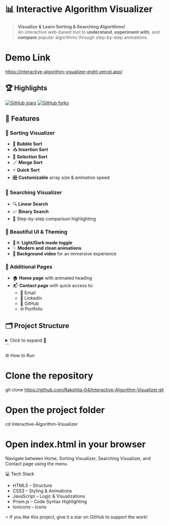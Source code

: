 # 📊 Interactive Algorithm Visualizer

> **Visualize & Learn Sorting & Searching Algorithms!**   
An interactive web-based tool to **understand**, **experiment with**, and **compare** popular algorithms through step-by-step animations.

# Demo Link
https://interactive-algorithm-visualizer-eight.vercel.app/

## 🏆 Highlights
[![GitHub stars](https://img.shields.io/github/stars/Rakshita-04/Interactive-Algorithm-Visualizer?style=flat&color=yellow)](https://github.com/Rakshita-04/Interactive-Algorithm-Visualizer/stargazers)
[![GitHub forks](https://img.shields.io/github/forks/Rakshita-04/Interactive-Algorithm-Visualizer?style=flat&color=orange)](https://github.com/Rakshita-04/Interactive-Algorithm-Visualizer/network)

## 🚀 Features

### 🔹 Sorting Visualizer
- 🫧 **Bubble Sort**
- 📥 **Insertion Sort**
- 📌 **Selection Sort**
- 🪄 **Merge Sort**
- ⚡ **Quick Sort**
- 🎛 **Customizable** array size & animation speed

### 🔹 Searching Visualizer
- 🔍 **Linear Search**
- 📈 **Binary Search**
- 🧩 Step-by-step comparison highlighting

### 🎨 Beautiful UI & Theming
- 🌙☀️ **Light/Dark mode toggle**
- ✨ **Modern and clean animations**
- 🎥 **Background video** for an immersive experience

### 📄 Additional Pages
- 🏠 **Home page** with animated heading
- 📬 **Contact page** with quick access to:
  - 📧 Email
  - 💼 LinkedIn
  - 🐙 GitHub
  - 🌐 Portfolio
## 🗂 Project Structure
<details>
<summary>Click to expand 📂</summary>
```plaintext
Interactive-Algorithm-Visualizer
│
├── Contact/
│ ├── contact.html
│ └── contact.css
│
├── Searching/
│ ├── Binary.js
│ ├── Linear.js
│ ├── prism.js
│ ├── prism.css
│ ├── searching.css
│ ├── searching.html
│ └── searching.js
│
├── Sorting/
│ ├── bubble.js
│ ├── insertion.js
│ ├── selection.js
│ ├── merge.js
│ ├── quick.js
│ ├── prism.css
│ ├── prism.js
│ ├── sorting.html
│ ├── sorting.css
│ └── sorting.js
│
├── index.html
├── style.css
├── mask(1).jpg
├── sv-removebg-preview.png
├── upper-gradient.svg
└── video.mp4

</details> ```


⚙️ How to Run
# Clone the repository
git clone https://github.com/Rakshita-04/Interactive-Algorithm-Visualizer.git
# Open the project folder
cd Interactive-Algorithm-Visualizer
# Open index.html in your browser
Navigate between Home, Sorting Visualizer, Searching Visualizer, and Contact page using the menu.

💻 Tech Stack

- HTML5 – Structure
- CSS3 – Styling & Animations
- JavaScript – Logic & Visualizations
- Prism.js – Code Syntax Highlighting
- Ionicons – Icons

⭐ If you like this project, give it a star on GitHub to support the work!
